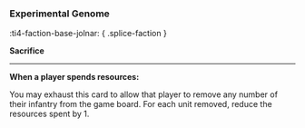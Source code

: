 ### **Experimental Genome**
:ti4-faction-base-jolnar:
{ .splice-faction }

**Sacrifice**

---

**When a player spends resources:**

You may exhaust this card to allow that player to remove any number of their infantry from the game board.
For each unit removed, reduce the resources spent by 1.
